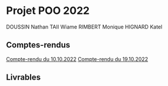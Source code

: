 # Projet POO 2022

DOUSSIN Nathan
TAII Wiame
RIMBERT Monique
HIGNARD Katel


## Comptes-rendus

[Compte-rendu du 10.10.2022](https://gitlab.univ-nantes.fr/E205260J/projet-poo-2022/-/blob/main/Comptes_rendus/CR1_10102022.md)
[Compte-rendu du 19.10.2022](https://gitlab.univ-nantes.fr/E205260J/projet-poo-2022/-/blob/main/Comptes_rendus/CR2_19102022.md)

## Livrables